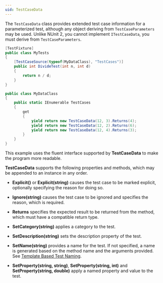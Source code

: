 ```yaml
---
uid: TestCaseData
---
```

The `TestCaseData` class provides extended test case information for a parameterized test, although any object deriving from `TestCaseParameters` may be used. Unlike NUnit 2, you cannot implement `ITestCaseData`, you must derive from `TestCaseParameters`. 

```csharp
[TestFixture]
public class MyTests
{
    [TestCaseSource(typeof(MyDataClass), "TestCases")]
    public int DivideTest(int n, int d)
    {
        return n / d;
    }
}

public class MyDataClass
{
    public static IEnumerable TestCases
    {
        get
        {
            yield return new TestCaseData(12, 3).Returns(4);
            yield return new TestCaseData(12, 2).Returns(6);
            yield return new TestCaseData(12, 4).Returns(3);
        }
    }  
}
```

This example uses the fluent interface supported by **TestCaseData**
to make the program more readable.

**TestCaseData** supports the following properties
and methods, which may be appended to an instance in any order.

 * **Explicit()** or **Explicit(string)** causes the test case to be marked explicit, optionally specifying the reason for doing so.

 * **Ignore(string)** causes the test case to be ignored and specifies the reason, which is required.

 * **Returns** specifies the expected result to be returned from the method, which must have a compatible return type.

 * **SetCategory(string)** applies a category to the test.

 * **SetDescription(string)** sets the description property of the test.

 * **SetName(string)** provides a name for the test. If not specified, a name is generated based on the method name and the arguments provided. See [Template Based Test Naming](xref:TemplateBasedTestNaming).

 * **SetProperty(string, string)**, **SetProperty(string, int)** and **SetProperty(string, double)** apply a named property and value to the test.

